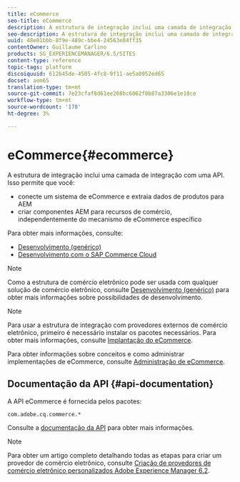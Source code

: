 ```yaml
---
title: eCommerce
seo-title: eCommerce
description: A estrutura de integração inclui uma camada de integração com uma API
seo-description: A estrutura de integração inclui uma camada de integração com uma API
uuid: 48e01bbb-8f9e-489c-bbe4-24563e84ff35
contentOwner: Guillaume Carlino
products: SG_EXPERIENCEMANAGER/6.5/SITES
content-type: reference
topic-tags: platform
discoiquuid: 612b45de-4505-4fc8-9f11-ae5a0952ed65
docset: aem65
translation-type: tm+mt
source-git-commit: 7e23cfaf8d61ee268bc6062f0b87a3306e1e18ce
workflow-type: tm+mt
source-wordcount: '178'
ht-degree: 3%

---
```



# eCommerce{#ecommerce}

A estrutura de integração inclui uma camada de integração com uma API. Isso permite que você:

* conecte um sistema de eCommerce e extraia dados de produtos para AEM
* criar componentes AEM para recursos de comércio, independentemente do mecanismo de eCommerce específico

Para obter mais informações, consulte:

* [Desenvolvimento (genérico)](/help/sites-developing/generic.md)
* [Desenvolvimento com o SAP Commerce Cloud](/help/sites-developing/sap-commerce-cloud.md)

>[!NOTE]
>
>Como a estrutura de comércio eletrônico pode ser usada com qualquer solução de comércio eletrônico, consulte [Desenvolvimento (genérico)](/help/sites-developing/generic.md) para obter mais informações sobre possibilidades de desenvolvimento.

>[!NOTE]
>
>Para usar a estrutura de integração com provedores externos de comércio eletrônico, primeiro é necessário instalar os pacotes necessários. Para obter mais informações, consulte [Implantação do eCommerce](/help/sites-deploying/ecommerce.md).
>
>Para obter informações sobre conceitos e como administrar implementações de eCommerce, consulte [Administração de eCommerce](/help/sites-administering/ecommerce.md).

## Documentação da API {#api-documentation}

A API eCommerce é fornecida pelos pacotes:

`com.adobe.cq.commerce.*`

Consulte a [documentação da API](https://helpx.adobe.com/experience-manager/6-5/sites/developing/using/reference-materials/javadoc/index.html) para obter mais informações.

>[!NOTE]
>
>Para obter um artigo completo detalhando todas as etapas para criar um provedor de comércio eletrônico, consulte [Criação de provedores de comércio eletrônico personalizados Adobe Experience Manager 6.2](https://helpx.adobe.com/experience-manager/using/ecommerce62.html).
